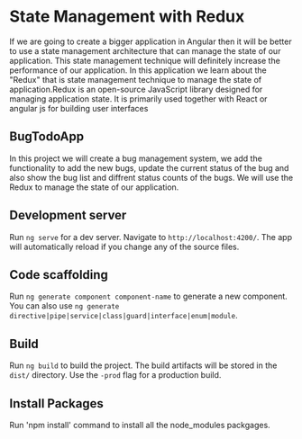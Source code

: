 # State Management with Redux

If we are going to create a bigger application in Angular then it will be better to use a state management architecture that can manage the state of our application. This state management technique will definitely increase the performance of our application. 
In this application we learn about the "Redux" that is state management technique to manage the state of application.Redux is an open-source JavaScript library designed for managing application state. It is primarily used together with React or angular js for building user interfaces

## BugTodoApp
In this project we will create a bug management system, we add the functionality to add the new bugs, update the current status of the bug and also show the bug list and diffrent status counts of the bugs. We will use the Redux to manage the state of our application.

## Development server

Run `ng serve` for a dev server. Navigate to `http://localhost:4200/`. The app will automatically reload if you change any of the source files.

## Code scaffolding

Run `ng generate component component-name` to generate a new component. You can also use `ng generate directive|pipe|service|class|guard|interface|enum|module`.

## Build

Run `ng build` to build the project. The build artifacts will be stored in the `dist/` directory. Use the `-prod` flag for a production build.

## Install Packages

Run 'npm install' command to install all the node_modules packgages.
